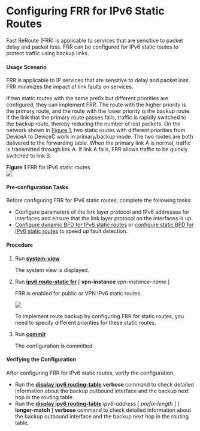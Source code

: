 Configuring FRR for IPv6 Static Routes
======================================

Fast ReRoute (FRR) is applicable to services that are sensitive to packet delay and packet loss. FRR can be configured for IPv6 static routes to protect traffic using backup links.

#### Usage Scenario

FRR is applicable to IP services that are sensitive to delay and packet loss. FRR minimizes the impact of link faults on services.

If two static routes with the same prefix but different priorities are configured, they can implement FRR. The route with the higher priority is the primary route, and the route with the lower priority is the backup route. If the link that the primary route passes fails, traffic is rapidly switched to the backup route, thereby reducing the number of lost packets. On the network shown in [Figure 1](#EN-US_TASK_0172365488__fig107934316293), two static routes with different priorities from DeviceA to DeviceC work in primary/backup mode. The two routes are both delivered to the forwarding table. When the primary link A is normal, traffic is transmitted through link A. If link A fails, FRR allows traffic to be quickly switched to link B.

**Figure 1** FRR for IPv6 static routes  
![](figure/en-us_image_0237117043.png)

#### Pre-configuration Tasks

Before configuring FRR for IPv6 static routes, complete the following tasks:

* Configure parameters of the link layer protocol and IPv6 addresses for interfaces and ensure that the link layer protocol on the interfaces is up.
* [Configure dynamic BFD for IPv6 static routes](dc_vrp_static-route_disjoin_cfg_0023.html) or [configure static BFD for IPv6 static routes](dc_vrp_static-route_disjoin_cfg_0028.html) to speed up fault detection.

#### Procedure

1. Run [**system-view**](cmdqueryname=system-view)
   
   
   
   The system view is displayed.
2. Run [**ipv6 route-static frr**](cmdqueryname=ipv6+route-static+frr) [ **vpn-instance** *vpn-instance-name* ]
   
   
   
   FRR is enabled for public or VPN IPv6 static routes.
   
   
   
   ![](../../../../public_sys-resources/note_3.0-en-us.png) 
   
   To implement route backup by configuring FRR for static routes, you need to specify different priorities for these static routes.
3. Run [**commit**](cmdqueryname=commit)
   
   
   
   The configuration is committed.

#### Verifying the Configuration

After configuring FRR for IPv6 static routes, verify the configuration.

* Run the [**display ipv6 routing-table**](cmdqueryname=display+ipv6+routing-table) **verbose** command to check detailed information about the backup outbound interface and the backup next hop in the routing table.
* Run the [**display ipv6 routing-table**](cmdqueryname=display+ipv6+routing-table) *ipv6-address* [ *prefix-length* ] [ **longer-match** ] **verbose** command to check detailed information about the backup outbound interface and the backup next hop in the routing table.